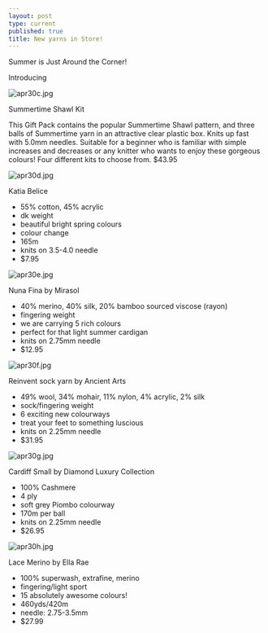```yaml
---
layout: post
type: current
published: true
title: New yarns in Store!
---
```

Summer is Just Around the Corner!

Introducing

![apr30c.jpg]({{site.baseurl}}/news/img/apr30c.jpg)

Summertime Shawl Kit
 
This Gift Pack contains the popular Summertime Shawl pattern, and three balls of Summertime yarn in an attractive clear plastic box. Knits up fast with 5.0mm needles. Suitable for a beginner who is familiar with simple increases and decreases or any knitter who wants to enjoy these gorgeous colours!  Four different kits to choose from.
$43.95

![apr30d.jpg]({{site.baseurl}}/news/img/apr30d.jpg)

Katia Belice
 
- 55% cotton, 45% acrylic
- dk weight
- beautiful bright spring colours
- colour change
- 165m
- knits on 3.5-4.0 needle
- $7.95

![apr30e.jpg]({{site.baseurl}}/news/img/apr30e.jpg)

Nuna Fina by Mirasol
 
- 40% merino, 40% silk, 20% bamboo sourced viscose (rayon)
- fingering weight
- we are carrying 5 rich colours
- perfect for that light summer cardigan
- knits on 2.75mm needle
- $12.95

![apr30f.jpg]({{site.baseurl}}/news/img/apr30f.jpg)

Reinvent sock yarn by Ancient Arts
 
- 49% wool, 34% mohair, 11% nylon, 4% acrylic, 2% silk
- sock/fingering weight
- 6 exciting new colourways 
- treat your feet to something luscious
- knits on 2.25mm needle
- $31.95

![apr30g.jpg]({{site.baseurl}}/news/img/apr30g.jpg)

Cardiff Small by Diamond Luxury Collection
 
- 100% Cashmere
- 4 ply
- soft grey Piombo colourway 
- 170m per ball 
- knits on 2.25mm needle
- $26.95

![apr30h.jpg]({{site.baseurl}}/news/img/apr30h.jpg)

Lace Merino by Ella Rae

- 100% superwash, extrafine, merino
- fingering/light sport
- 15 absolutely awesome colours!
- 460yds/420m
- needle: 2.75-3.5mm
- $27.99
